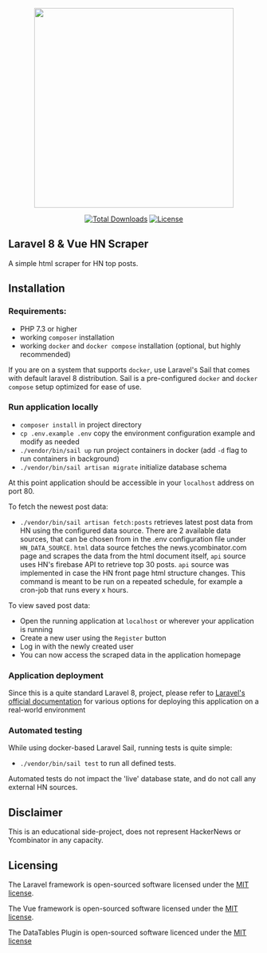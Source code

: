 <p align="center"><a href="https://laravel.com" target="_blank"><img src="https://raw.githubusercontent.com/laravel/art/master/logo-lockup/5%20SVG/2%20CMYK/1%20Full%20Color/laravel-logolockup-cmyk-red.svg" width="400"></a></p>

<p align="center">
<a href="https://packagist.org/packages/laravel/framework"><img src="https://img.shields.io/packagist/dt/laravel/framework" alt="Total Downloads"></a>
<a href="https://packagist.org/packages/laravel/framework"><img src="https://img.shields.io/packagist/l/laravel/framework" alt="License"></a>
</p>

## Laravel 8 & Vue HN Scraper

A simple html scraper for HN top posts.

## Installation

### Requirements:

 - PHP 7.3 or higher
 - working `composer` installation
 - working `docker` and `docker compose` installation (optional, but highly recommended)

If you are on a system that supports `docker`, use Laravel's Sail that comes with default laravel 8 distribution. Sail is a pre-configured 
`docker` and `docker compose` setup optimized for ease of use.

### Run application locally

 - `composer install` in project directory
 - `cp .env.example .env`  copy the environment configuration example and modify as needed
 - `./vendor/bin/sail up` run project containers in docker (add `-d` flag to run containers in background)
 - `./vendor/bin/sail artisan migrate` initialize database schema

At this point application should be accessible in your `localhost` address on port 80.

To fetch the newest post data:

- `./vendor/bin/sail artisan fetch:posts` retrieves latest post data from HN using the configured data source.
     There are 2 available data sources, that can be chosen from in the .env configuration file under `HN_DATA_SOURCE`.
     `html` data source fetches the news.ycombinator.com page and scrapes the data from the html document itself, `api` source 
     uses HN's firebase API to retrieve top 30 posts. `api` source was implemented in case the HN front page html structure changes.
    This command is meant to be run on a repeated schedule, for example a cron-job that runs every x hours.

To view saved post data:

- Open the running application at `localhost` or wherever your application is running
- Create a new user using the `Register` button
- Log in with the newly created user
- You can now access the scraped data in the application homepage


### Application deployment

Since this is a quite standard Laravel 8, project, please refer to [Laravel's official documentation](https://laravel.com/docs/8.x/deployment) for various options
for deploying this application on a real-world environment 

### Automated testing

While using docker-based Laravel Sail, running tests is quite simple:

- `./vendor/bin/sail test` to run all defined tests.

Automated tests do not impact the 'live' database state, and do not call any external HN sources.

## Disclaimer

This is an educational side-project, does not represent HackerNews or Ycombinator in any capacity.

## Licensing

The Laravel framework is open-sourced software licensed under the [MIT license](https://opensource.org/licenses/MIT).

The Vue framework is open-sourced software licensed under the [MIT license](https://github.com/vuejs/vue/blob/main/LICENSE).

The DataTables Plugin is open-sourced software licenced under the [MIT license](https://datatables.net/license/)
